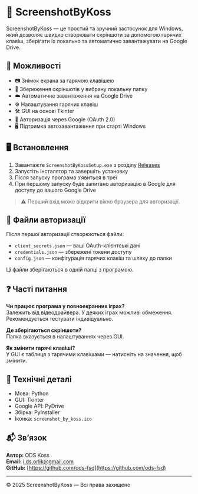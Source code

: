 # 📸 ScreenshotByKoss

ScreenshotByKoss — це простий та зручний застосунок для Windows, який дозволяє швидко створювати скріншоти за допомогою гарячих клавіш, зберігати їх локально та автоматично завантажувати на Google Drive.

## 🚀 Можливості

- 📷 Знімок екрана за гарячою клавішею
- 💾 Збереження скріншотів у вибрану локальну папку
- ☁️ Автоматичне завантаження на Google Drive
- ⚙️ Налаштування гарячих клавіш
- 🛠️ GUI на основі Tkinter
- 🔐 Авторизація через Google (OAuth 2.0)
- 🖥️ Підтримка автозавантаження при старті Windows

## 🖥️ Встановлення

1. Завантажте `ScreenshotByKossSetup.exe` з розділу [Releases](https://github.com/yourname/ScreenshotByKoss/releases)
2. Запустіть інсталятор та завершіть установку
3. Після запуску програма з’явиться в треї
4. При першому запуску буде запитано авторизацію в Google для доступу до вашого Google Drive

> ⚠️ Перший вхід може відкрити вікно браузера для авторизації.

## 🔑 Файли авторизації

Після першої авторизації створюються файли:
- `client_secrets.json` — ваші OAuth-клієнтські дані
- `credentials.json` — збережені токени доступу
- `config.json` — конфігурація гарячих клавіш та шляху до папки

Ці файли зберігаються в одній папці з програмою.

## ❓ Часті питання

**Чи працює програма у повноекранних іграх?**  
Залежить від відеодрайвера. У деяких іграх можливі обмеження. Рекомендується тестувати індивідуально.

**Де зберігаються скріншоти?**  
Папка вказується в налаштуваннях через GUI.

**Як змінити гарячі клавіші?**  
У GUI є таблиця з гарячими клавішами — натисніть на значення, щоб змінити.

## 🧰 Технічні деталі

- Мова: Python
- GUI: Tkinter
- Google API: PyDrive
- Збірка: PyInstaller
- Іконка: `screenshot_by_koss.ico`

## 📬 Зв’язок

**Автор:** ODS Koss  
**Email:** i.ds.orlik@gmail.com  
**GitHub:** [https://github.com/ods-fsd](https://github.com/ods-fsd)

---

© 2025 ScreenshotByKoss — Всі права захищено
